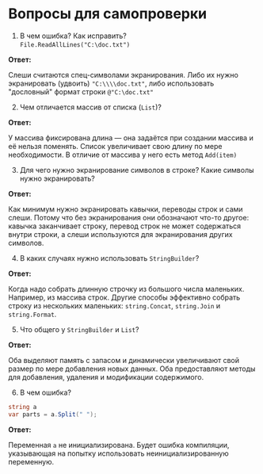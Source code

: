 # Вопросы для самопроверки

1. В чем ошибка? Как исправить? <br>
    `File.ReadAllLines("C:\doc.txt")`

**Ответ:**

Слеши считаются спец-символами экранирования. Либо их нужно экранировать (удвоить) `"C:\\\\doc.txt"`, либо использовать "дословный" формат строки `@"C:\doc.txt"`

2. Чем отличается массив от списка (`List`)?

**Ответ:**

У массива фиксирована длина — она задаётся при создании массива и её нельзя поменять. Список увеличивает свою длину по мере необходимости. В отличие от массива у него есть метод `Add(item)`

3. Для чего нужно экранирование символов в строке? Какие символы нужно экранировать?

**Ответ:**

Как минимум нужно экранировать кавычки, переводы строк и сами слеши. Потому что без экранирования они обозначают что-то другое: кавычка заканчивает строку, перевод строк не может содержаться внутри строки, а слеши используются для экранирования других символов.

4. В каких случаях нужно использовать `StringBuilder`?

**Ответ:**

Когда надо собрать длинную строчку из большого числа маленьких. Например, из массива строк. Другие способы эффективно собрать строку из нескольких маленьких: `string.Concat`, `string.Join` и `string.Format`.

5. Что общего у `StringBuilder` и `List`?

**Ответ:**

Оба выделяют память с запасом и динамически увеличивают свой размер по мере добавления новых данных. Оба предоставляют методы для добавления, удаления и модификации содержимого.

6. В чем ошибка?

```cs
string a
var parts = a.Split(" ");
```

**Ответ:**

Переменная `a` не инициализирована. Будет ошибка компиляции, указывающая на попытку использовать неинициализированную переменную.
